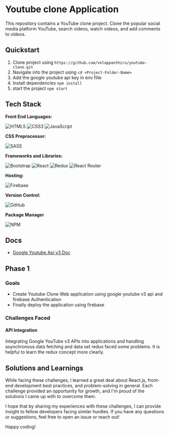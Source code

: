 
# Youtube clone Application

This repository contains a YouTube clone project. Clone the popular social media platform YouTube, search videos, watch videos, and add comments to videos.

## Quickstart

1. Clone project using `https://github.com/velappanthiru/youtube-clone.git`
2. Navigate into the project using `cd <Project-Folder-Name>`
3. Add the google youtube api key in env fille
4. Install dependencies `npm install`
5. start the project `npm start`

## Tech Stack

**Front End Languages:** 

![HTML5](https://img.shields.io/badge/html5-%23E34F26.svg?style=flat&logo=html5&logoColor=white) ![CSS3](https://img.shields.io/badge/css3-%231572B6.svg?style=flat&logo=css3&logoColor=white) ![JavaScript](https://img.shields.io/badge/javascript-%23323330.svg?style=flat&logo=javascript&logoColor=%23F7DF1E)

**CSS Preprocessor:** 

![SASS](https://img.shields.io/badge/SASS-hotpink.svg?style=flat&logo=SASS&logoColor=white)

**Frameworks and Libraries:** 

![Bootstrap](https://img.shields.io/badge/bootstrap-%23563D7C.svg?style=flat&logo=bootstrap&logoColor=white) ![React](https://img.shields.io/badge/react-%2320232a.svg?style=flat&logo=react&logoColor=%2361DAFB) ![Redux](https://img.shields.io/badge/redux-%23593d88.svg?style=flat&logo=redux&logoColor=white) ![React Router](https://img.shields.io/badge/React_Router-CA4245?style=flat&logo=react-router&logoColor=white)

**Hosting:** 

![Firebase](https://img.shields.io/badge/firebase-%23039BE5.svg?style=flat&logo=firebase)

**Version Control:** 

![GitHub](https://img.shields.io/badge/GitHub-%23121011.svg?style=flat&logo=github&logoColor=white) 

**Package Manager**

![NPM](https://img.shields.io/badge/NPM-%23000000.svg?style=flat&logo=npm&logoColor=white) 

## Docs

- [Google Youtube Api v3 Doc](https://developers.google.com/youtube/v3/docs/)

## Phase 1

### Goals
- Create Youtube Clone Web application using google youtube v3 api and firebase Authentication
- Finally deploy the application using firebase

### Challenges Faced

#### API Integration

Integrating Google YouTube v3 APIs into applications and handling asynchronous data fetching and data set redux faced some problems. It is helpful to learn the redux concept more clearly.

## Solutions and Learnings

While facing these challenges, I learned a great deal about React.js, front-end development best practices, and problem-solving in general. Each challenge provided an opportunity for growth, and I'm proud of the solutions I came up with to overcome them.

I hope that by sharing my experiences with these challenges, I can provide insight to fellow developers facing similar hurdles. If you have any questions or suggestions, feel free to open an issue or reach out!

Happy coding!
